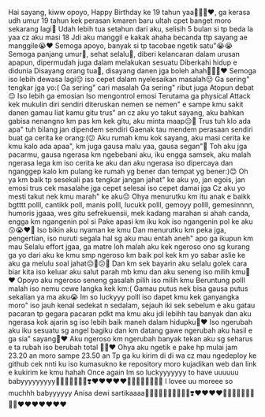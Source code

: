 Hai sayang, kiww opoyo, Happy Birthday ke 19 tahun yaa🥳🎉🎊❤️, ga kerasa udh umur 19 tahun kek perasan kmaren baru ultah cpet banget moro sekarang lagi🥺
Udah lebih tua setahun dari aku, selisih 5 bulan si tp beda la yaa cz aku masi 18
Jdi aku manggil e kakak ahaha becanda ttp sayang ae manggile😭❤️
Semoga apoyo, banyak si tp tacobae ngetik satu"😭😭
Semoga panjang umur🥺, sehat selalu🥺, diberi kelancaran dalam urusan apapun, dipermudah juga dalam melakukan sesuatu
Diberkahi hidup e didunia
Disayang orang tua🥺, disayang danen jga boleh ahah😬🥺😭❤️
Semoga iso lebih dewasa lagi😔 iso cepet dalam nyelesaikan masalah😔
Ga sering" tengkar jga yo:(
Ga sering" cari masalah
Ga sering" ribut juga
Atopun debat😔
Iso lebih ga emosian
Iso mengontrol emosi 
Terutama ga physical Attack kek mukulin diri sendiri diteruskan nemen se nemen" e sampe kmu sakit danen gamau liat kamu gitu trus" an cz aku yo takut sayang, aku bahkan gabisa nenangno km pas km kek gitu, aku minta maap😔🥺
Trus tuh klo ada apa" tuh bilang jan dipendem sendiri
Gaenak tau mendem perasaan sendiri buat ga cerita ke orang:(😕
Aku rumah kmu kok sayang, aku masi cerita ke kmu kalo ada apaa", km juga gausa malu yaa, gausa segan"🙁
Toh aku jga pacarmu, gausa ngerasa km ngebebani aku, iku engga samsek, aku malah ngerasa lega km iso cerita ke aku dan aku ngerasa iso dipercaya dan nganggep kalo km pulang ke rumah yg bener dan tempat yg bener:)😊
Oh ya km baik tp sesekali pas tengkar jangan jahat" ke aku yo, jan egois, jan emosi trus cek masalahe jga cepet selesai iso cepet damai jga
Cz aku yo mesti takut nek kmu marah" ke aku😔
Ohya menurutku km itu anak e baikk bgtttt polll, cantikk poll, manis polll, lucukk polll, gemoyy pollll, gemesinnnn, humoris jgaaa, wes gitu sefrekuensii, mek kadang marahan si ahah canda, engga km ngangenin pol si
Pake apasi km iku kok iso ngangenin pol ke aku😗😭❤️🥹
Iso bikin aku nyaman ke kmu
Dan menurutku km peka jga, pengertian, iso nuruti segala hal sg aku mau entah aneh" apo ga ikupun km mau
Selalu effort jgaa, ga matre loh malah aku kek ngeroso ono sg kurang ga yo dari aku ke kmu smp ngeroso km baik pol kek km yo sabar aslie ke aku ga melulu soal jahat😔🙁😕🥺
Dan km sek bayarin aku selalu golek cara biar kita iso keluar aku salut parah mb kmu dan aku seneng iso milih kmu🥺❤️
Opoyo aku ngeroso seneng gasalah pilih iso milih kmu
Beruntung polll malah iso nemu cewe langka kek km:(
Gamau putus nek bisa gausa putus sekalian ya ma aku😭
Im so luckyyy polll iso dapet kmu kek ganyangka moro" iso jauh kenal sedekat n sedalam, sejauh iki sek sebelum e aku gatau pacaran tp gegara pacaran pdkt ma kmu aku jdi lebihh tau banyak dan aku ngerasa kok ajarin sg iso lebih baik maneh dalam hidupku🥺❤️
Iso ngerubah aku iku sesuatu sg angel bagiku dan km datang gawe ngerubah aku hasil e ga sia" sayang🥰❤️
Aku ngeroso km ngerubah banyak tekan aku sg seharus e ta rubah iso berubah total
🥺🥰❤️
Ohya aku ngetik e pake hp mulai jam 23.20 an moro sampe 23.50 an
Tp ga ku kirim di di wa cz mau ngedeploy ke github cek nnti ku iso kumasukno ke repository moro kujadikan web dan link e kukirim ke kmu hahah
Once again
Im so luckyyyyyyy to have uuuuuu babyyyyyyyyy💝💘💖💗💓💞💕❣️❤️❤️❤️❤️❤️💚💚💚💚💚💚💚💚
I lovee uu moreee so muchhh babyyyyyy
Anisa dewi sartikaaaa💝💘💖💗😗💓💞🫶🏻💕❣️❤️❤️❤️❤️💚💚💚💚💚💚🥳🎉🎊❤️❤️❤️❤️❤️❤️❤️

